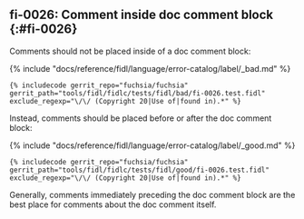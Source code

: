 ## fi-0026: Comment inside doc comment block {:#fi-0026}

Comments should not be placed inside of a doc comment block:

{% include "docs/reference/fidl/language/error-catalog/label/_bad.md" %}

```fidl
{% includecode gerrit_repo="fuchsia/fuchsia" gerrit_path="tools/fidl/fidlc/tests/fidl/bad/fi-0026.test.fidl" exclude_regexp="\/\/ (Copyright 20|Use of|found in).*" %}
```

Instead, comments should be placed before or after the doc comment block:

{% include "docs/reference/fidl/language/error-catalog/label/_good.md" %}

```fidl
{% includecode gerrit_repo="fuchsia/fuchsia" gerrit_path="tools/fidl/fidlc/tests/fidl/good/fi-0026.test.fidl" exclude_regexp="\/\/ (Copyright 20|Use of|found in).*" %}
```

Generally, comments immediately preceding the doc comment block are the best
place for comments about the doc comment itself.

